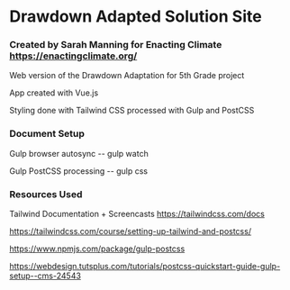 # Drawdown Adapted Solution Site
### Created by Sarah Manning for Enacting Climate https://enactingclimate.org/

Web version of the Drawdown Adaptation for 5th Grade project

App created with Vue.js

Styling done with Tailwind CSS processed with Gulp and PostCSS

### Document Setup

Gulp browser autosync -- gulp watch

Gulp PostCSS processing -- gulp css

### Resources Used
Tailwind Documentation + Screencasts https://tailwindcss.com/docs

https://tailwindcss.com/course/setting-up-tailwind-and-postcss/

https://www.npmjs.com/package/gulp-postcss

https://webdesign.tutsplus.com/tutorials/postcss-quickstart-guide-gulp-setup--cms-24543